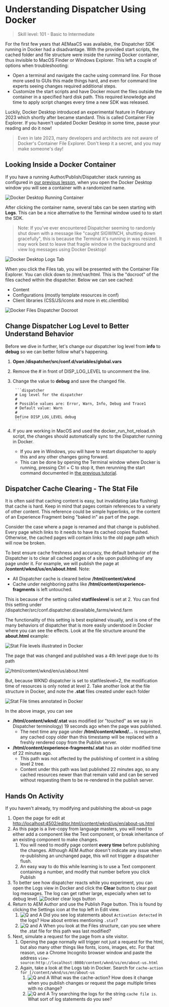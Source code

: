 # Understanding Dispatcher Using Docker

> Skill level: 101 - Basic to Intermediate

For the first few years that AEMaaCS was available, the Dispatcher SDK running in Docker had a disadvantage. With the provided start scripts, the cached folder and file structure were inside the running Docker container, thus invisible to MacOS Finder or Windows Explorer. This left a couple of options when troubleshooting:

* Open a terminal and navigate the cache using command line. For those more used to GUIs this made things hard, and even for command line experts seeing changes required additional steps.
* Customize the start scripts and have Docker mount the files outside the container in a specified hard disk path. This required knowledge and time to apply script changes every time a new SDK was released.

Luckily, Docker Desktop introduced an experimental feature in February 2023 which shortly after became standard. This is called Container File Explorer. If you haven't updated Docker Desktop in some time, pause your reading and do it now!

> Even in late 2023, many developers and architects are not aware of Docker's Container File Explorer. Don't keep it a secret, and you may make someone's day!

## Looking Inside a Docker Container

If you have a running Author/Publish/Dispatcher stack running as configured in [our previous lesson](local-aemaacs-stack.md), when you open the Docker Desktop window you will see a container with a randomized name.

![Docker Desktop Running Container](assets/dispatcher-behavior-basics/docker-home-screen.png)

After clicking the container name, several tabs can be seen starting with **Logs**. This can be a nice alternative to the Terminal window used to to start the SDK. 

> Note: If you've ever encountered Dispatcher seeming to randomly shut down with a message like "caught SIGWINCH, shutting down gracefully", this is because the Terminal it's running in was resized. It may work best to leave that fragile window in the background and view log messages using Docker Desktop!

![Docker Desktop Logs Tab](assets/dispatcher-behavior-basics/docker-container-view.png)

When you click the Files tab, you will be presented with the Container File Explorer. You can click down to /mnt/var/html. This is the "docroot" of the files cached within the dispatcher. Below we can see cached:

* Content
* Configurations (mostly template resources in conf)
* Client libraries (CSS/JS/icons and more in etc.clientlibs)

![Docker Files Dispatcher Docroot](assets/dispatcher-behavior-basics/docker-files-docroot.png)

## Change Dispatcher Log Level to Better Understand Behavior

Before we dive in further, let's change our dispatcher log level from **info** to **debug** so we can better follow what's happening.

1. **Open /dispatcher/src/conf.d/variables/global.vars**
1. Remove the # in front of DISP_LOG_LEVEL to uncomment the line.
1. Change the value to **debug** and save the changed file.

        ```dispatcher
        # Log level for the dispatcher
        #
        # Possible values are: Error, Warn, Info, Debug and Trace1
        # Default value: Warn
        #
        Define DISP_LOG_LEVEL debug
        ```

1. If you are working in MacOS and used the docker_run_hot_reload.sh script, the changes should automatically sync to the Dispatcher running in Docker.
    * If you are in Windows, you will have to restart dispatcher to apply this and any other changes going forward.
    * This can be done by opening the Terminal window where Docker is running, pressing Ctrl + C to stop it, then rerunning the start command documented in [the previous tutorial](local-aemaacs-stack.md).

## Dispatcher Cache Clearing - The Stat File

It is often said that caching content is easy, but invalidating (aka flushing) that cache is hard. Keep in mind that pages contain references to a variety of other content. This reference could be simple hyperlinks, or the content of an Experience Fragment being "baked in" as part of the page.

Consider the case where a page is renamed and that change is published. Every page which links to it needs to have its cached copies flushed. Otherwise, the cached pages will contain links to the old page path which will now be broken.

To best ensure cache freshness and accuracy, the default behavior of the Dispatcher is to clear all cached pages of a site upon publishing of any page under it. For example, we will publish the page at **/content/wknd/us/en/about.html**. Note:

* All Dispatcher cache is cleared below **/html/content/wknd**
* Cache under neighboring paths like    **/html/content/experience-fragments** is left untouched.

This is because of the setting called **statfileslevel** is set at 2. You can find this setting under /dispatcher/src/conf.dispatcher.d/available_farms/wknd.farm

The functionality of this setting is best explained visually, and is one of the many behaviors of dispatcher that is more easily understood in Docker where you can see the effects. Look at the file structure around the **about.html** example:

![Stat File levels illustrated in Docker](assets/dispatcher-behavior-basics/statfileslevel-wknd-levels.png)

The page that was changed and published was a 4th level page due to its path

![/html/content/wknd/en/us/about.html](assets/dispatcher-behavior-basics/statefileslevel-path-levels.png)

But, because WKND dispatcher is set to statfileslevel=2, the modification time of resources is only noted at level 2. Take another look at the file structure in Docker, and note the **.stat** files created under each folder

![Stat File times annotated in Docker](assets/dispatcher-behavior-basics/statfileslevel-wknd-stat-times.png)

In the above image, you can see

* **/html/content/wknd/.stat** was modified (or "touched" as we say in Dispatcher terminology) 19 seconds ago when the page was published.
  * The next time any page under **/html/content/wknd/...** is requested, any cached copy older than this timestamp will be replaced with a freshly rendered copy from the Publish server.
* **/html/content/experience-fragments/.stat** has an older modified time of 22 minutes ago.
  * This path was not affected by the publishing of content in a sibling level 2 tree.
  * Content under this path was last published 22 minutes ago, so any cached resources newer than that remain valid and can be served without requesting them to be re-rendered in the publish server.

## Hands On Activity

If you haven't already, try modifying and publishing the about-us page

1. Open the page for edit at [http://localhost:4502/editor.html/content/wknd/us/en/about-us.html](http://localhost:4502/editor.html/content/wknd/us/en/about-us.html)
1. As this page is a live-copy from language masters, you will need to either add a component like the Text component, or break inheritance of an existing component to make changes.
    1. You will need to modify page content **every time** before publishing the changes. Although AEM Author doesn't indicate any issue when re-publishing an unchanged page, this will not trigger a dispatcher flush.
    1. An easy way to do this while learning is to use a Text component containing a number, and modify that number before you click Publish
1. To better see how dispatcher reacts while you experiment, you can open the Logs view in Docker and click the **Clear** button to clear past log messages. The log can get rather large, especially when set to debug level.
    ![Docker clear logs button](assets/dispatcher-behavior-basics/docker-clear-logs.png)
1. Return to AEM Author and use the Publish Page button. This is found by clicking the Settings icon at the top left in Edit view.
    1. ![Q and A](assets/question-mark-25px.jpg) Did you see log statements about ```Activation detected``` in the logs? How about entries mentioning ```.stat```?
    1. ![Q and A](assets/question-mark-25px.jpg) When you look at the Files structure, can you see where the .stat file for this path was last modified?
1. Next, simulate a request for the page from a site visitor.
    1. Opening the page normally will trigger not just a request for the html, but also many other things like fonts, icons, images, etc. For that reason, use a Chrome Incognito browser window and paste the address ```view-source:http://localhost:8080/content/wknd/us/en/about-us.html```
    1. Again, take a look at the Logs tab in Docker. Search for ```cache-action for [/content/wknd/us/en/about-us```
        1. ![Q and A](assets/question-mark-25px.jpg) What was the cache-action? How does it change when you publish changes or request the page multiple times with no change?
        1. ![Q and A](assets/question-mark-25px.jpg) Try searching the logs for the string ```cache file is```. What sort of log statements do you see?
